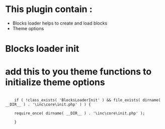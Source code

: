 # This plugin contain : 
- Blocks loader helps to create and load blocks
- Theme options

# Blocks loader init
# add this to you theme functions to initialize theme options

<code>
    if ( !class_exists( 'BlocksLoaderInit' ) && file_exists( dirname( __DIR__ ) . '\inc\core\init.php' ) ) {<br>
    require_once( dirname( __DIR__ ) . '\inc\core\init.php' );<br>
    }<br>
</code>
